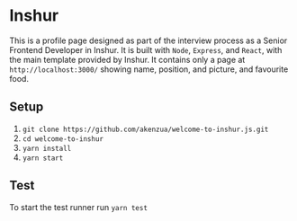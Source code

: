 # Inshur

This is a profile page designed as part of the interview process as a Senior Frontend Developer in Inshur.
It is built with `Node`, `Express`, and `React`, with the main template provided by Inshur.
It contains only a page at `http://localhost:3000/` showing name, position, and picture, and favourite food.

## Setup

1. `git clone https://github.com/akenzua/welcome-to-inshur.js.git`
2. `cd welcome-to-inshur`
3. `yarn install`
4. `yarn start`

## Test

To start the test runner run `yarn test`
